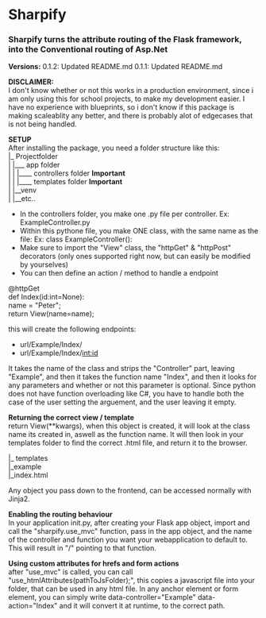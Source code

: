 # Sharpify
### Sharpify turns the attribute routing of the Flask framework, into the Conventional routing of Asp.Net


**Versions:**
0.1.2: Updated README.md
0.1.1: Updated README.md


**DISCLAIMER:**  
I don't know whether or not this works in a production environment, since i am only using this for school projects, to make my development easier. I have no experience with blueprints, so i don't know if this package is making scaleablity any better, and there is probably alot of edgecases that is not being handled.

**SETUP**  
After installing the package, you need a folder structure like this:  
|_ Projectfolder  
| |___ app folder  
| |   |____ controllers folder **Important**  
| |   |____ templates folder **Important**  
| |__venv  
| |__etc..

- In the controllers folder, you make one .py file per controller. Ex: ExampleController.py
- Within this pythone file, you make ONE class, with the same name as the file: Ex: class ExampleController():
- Make sure to import the "View" class, the "httpGet" & "httpPost" decorators (only ones supported right now, but can easily be modified by yourselves)
- You can then define an action / method to handle a endpoint

@httpGet  
def Index(id:int=None):  
    name = "Peter";  
    return View(name=name);  

this will create the following endpoints:  
- url/Example/Index/
- url/Example/Index/<int:id>

It takes the name of the class and strips the "Controller" part, leaving "Example", and then it takes the function name "Index", and then it looks for any parameters and whether or not this parameter is optional.
Since python does not have function overloading like C#, you have to handle both the case of the user setting the arguement, and the user leaving it empty. 

**Returning the correct view / template**  
return View(**kwargs), when this object is created, it will look at the class name its created in, aswell as the function name. It will then look in your templates folder to find the correct .html file, and return it to the browser.

|_ templates  
  |_example  
    |_index.html

Any object you pass down to the frontend, can be accessed normally with Jinja2.

**Enabling the routing behaviour**  
In your application init.py, after creating your Flask app object, import and call the "sharpify.use_mvc" function, pass in the app object, and the name of the controller and function you want your webapplication to default to. This will result in "/" pointing to that function.

**Using custom attributes for hrefs and form actions**  
after "use_mvc" is called, you can call "use_htmlAttributes(pathToJsFolder);", this copies a javascript file into your folder, that can be used in any html file.
In any anchor element or form element, you can simply write data-controller="Example" data-action="Index" and it will convert it at runtime, to the correct path.